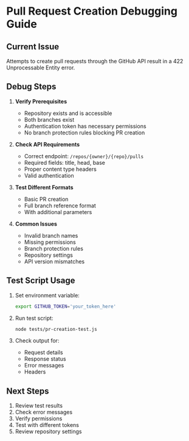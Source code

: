# Pull Request Creation Debugging Guide

## Current Issue
Attempts to create pull requests through the GitHub API result in a 422 Unprocessable Entity error.

## Debug Steps

1. **Verify Prerequisites**
   - Repository exists and is accessible
   - Both branches exist
   - Authentication token has necessary permissions
   - No branch protection rules blocking PR creation

2. **Check API Requirements**
   - Correct endpoint: `/repos/{owner}/{repo}/pulls`
   - Required fields: title, head, base
   - Proper content type headers
   - Valid authentication

3. **Test Different Formats**
   - Basic PR creation
   - Full branch reference format
   - With additional parameters

4. **Common Issues**
   - Invalid branch names
   - Missing permissions
   - Branch protection rules
   - Repository settings
   - API version mismatches

## Test Script Usage

1. Set environment variable:
   ```bash
   export GITHUB_TOKEN='your_token_here'
   ```

2. Run test script:
   ```bash
   node tests/pr-creation-test.js
   ```

3. Check output for:
   - Request details
   - Response status
   - Error messages
   - Headers

## Next Steps
1. Review test results
2. Check error messages
3. Verify permissions
4. Test with different tokens
5. Review repository settings
